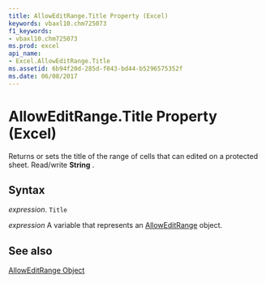 ```yaml
---
title: AllowEditRange.Title Property (Excel)
keywords: vbaxl10.chm725073
f1_keywords:
- vbaxl10.chm725073
ms.prod: excel
api_name:
- Excel.AllowEditRange.Title
ms.assetid: 6b94f20d-285d-f043-bd44-b5296575352f
ms.date: 06/08/2017
---
```



# AllowEditRange.Title Property (Excel)

Returns or sets the title of the range of cells that can edited on a protected sheet. Read/write  **String** .


## Syntax

 _expression_. `Title`

 _expression_ A variable that represents an [AllowEditRange](Excel.AllowEditRange.md) object.


## See also


[AllowEditRange Object](Excel.AllowEditRange.md)


